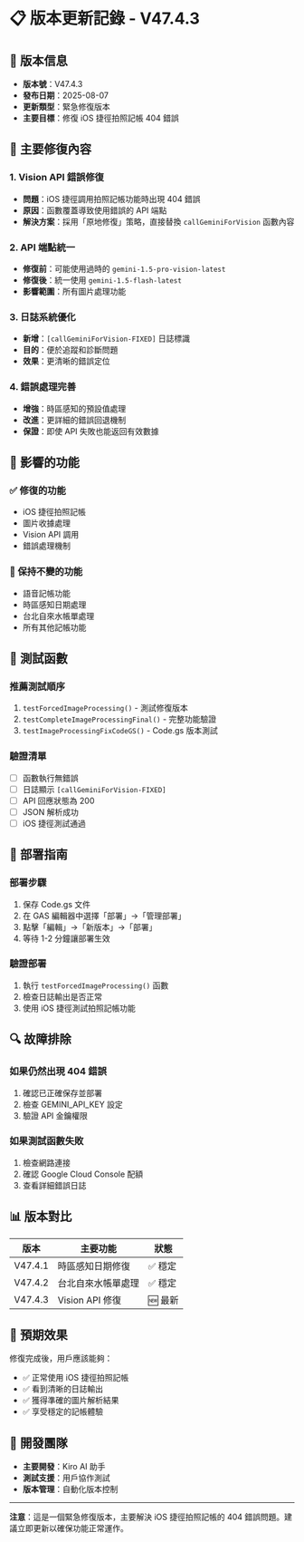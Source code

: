 # 📋 版本更新記錄 - V47.4.3

## 🎯 版本信息
- **版本號**：V47.4.3
- **發布日期**：2025-08-07
- **更新類型**：緊急修復版本
- **主要目標**：修復 iOS 捷徑拍照記帳 404 錯誤

## 🔧 主要修復內容

### 1. Vision API 錯誤修復
- **問題**：iOS 捷徑調用拍照記帳功能時出現 404 錯誤
- **原因**：函數覆蓋導致使用錯誤的 API 端點
- **解決方案**：採用「原地修復」策略，直接替換 `callGeminiForVision` 函數內容

### 2. API 端點統一
- **修復前**：可能使用過時的 `gemini-1.5-pro-vision-latest`
- **修復後**：統一使用 `gemini-1.5-flash-latest`
- **影響範圍**：所有圖片處理功能

### 3. 日誌系統優化
- **新增**：`[callGeminiForVision-FIXED]` 日誌標識
- **目的**：便於追蹤和診斷問題
- **效果**：更清晰的錯誤定位

### 4. 錯誤處理完善
- **增強**：時區感知的預設值處理
- **改進**：更詳細的錯誤回退機制
- **保證**：即使 API 失敗也能返回有效數據

## 📱 影響的功能

### ✅ 修復的功能
- iOS 捷徑拍照記帳
- 圖片收據處理
- Vision API 調用
- 錯誤處理機制

### 🔄 保持不變的功能
- 語音記帳功能
- 時區感知日期處理
- 台北自來水帳單處理
- 所有其他記帳功能

## 🧪 測試函數

### 推薦測試順序
1. `testForcedImageProcessing()` - 測試修復版本
2. `testCompleteImageProcessingFinal()` - 完整功能驗證
3. `testImageProcessingFixCodeGS()` - Code.gs 版本測試

### 驗證清單
- [ ] 函數執行無錯誤
- [ ] 日誌顯示 `[callGeminiForVision-FIXED]`
- [ ] API 回應狀態為 200
- [ ] JSON 解析成功
- [ ] iOS 捷徑測試通過

## 🚀 部署指南

### 部署步驟
1. 保存 Code.gs 文件
2. 在 GAS 編輯器中選擇「部署」→「管理部署」
3. 點擊「編輯」→「新版本」→「部署」
4. 等待 1-2 分鐘讓部署生效

### 驗證部署
1. 執行 `testForcedImageProcessing()` 函數
2. 檢查日誌輸出是否正常
3. 使用 iOS 捷徑測試拍照記帳功能

## 🔍 故障排除

### 如果仍然出現 404 錯誤
1. 確認已正確保存並部署
2. 檢查 GEMINI_API_KEY 設定
3. 驗證 API 金鑰權限

### 如果測試函數失敗
1. 檢查網路連接
2. 確認 Google Cloud Console 配額
3. 查看詳細錯誤日誌

## 📊 版本對比

| 版本 | 主要功能 | 狀態 |
|------|----------|------|
| V47.4.1 | 時區感知日期修復 | ✅ 穩定 |
| V47.4.2 | 台北自來水帳單處理 | ✅ 穩定 |
| V47.4.3 | Vision API 修復 | 🆕 最新 |

## 🎉 預期效果

修復完成後，用戶應該能夠：
- ✅ 正常使用 iOS 捷徑拍照記帳
- ✅ 看到清晰的日誌輸出
- ✅ 獲得準確的圖片解析結果
- ✅ 享受穩定的記帳體驗

## 👤 開發團隊
- **主要開發**：Kiro AI 助手
- **測試支援**：用戶協作測試
- **版本管理**：自動化版本控制

---
**注意**：這是一個緊急修復版本，主要解決 iOS 捷徑拍照記帳的 404 錯誤問題。建議立即更新以確保功能正常運作。